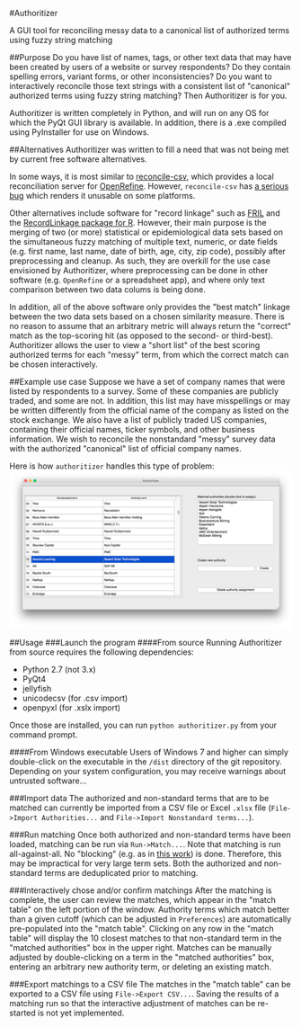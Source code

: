 #Authoritizer

A GUI tool for reconciling messy data to a canonical list of authorized terms using fuzzy string matching

##Purpose
Do you have list of names, tags, or other text data that may have been created by users of a website or survey respondents? Do they contain spelling errors, variant forms, or other inconsistencies? Do you want to interactively reconcile those text strings with a consistent list of "canonical" authorized terms using fuzzy string matching? Then Authoritizer is for you.

Authoritizer is written completely in Python, and will run on any OS for which the PyQt GUI library is available. In addition, there is a .exe compiled using PyInstaller for use on Windows.

##Alternatives
Authoritizer was written to fill a need that was not being met by current free software alternatives.

In some ways, it is most similar to [reconcile-csv](http://okfnlabs.org/reconcile-csv/), which provides a local reconciliation server for [OpenRefine](http://openrefine.org). However, `reconcile-csv` has [a serious bug](https://github.com/okfn/reconcile-csv/issues/23) which renders it unusable on some platforms.

Other alternatives include software for "record linkage" such as [FRIL](http://fril.sourceforge.net/) and the [RecordLinkage package for R](https://cran.r-project.org/web/packages/RecordLinkage/index.html). However, their main purpose is the merging of two (or more) statistical or epidemiological data sets based on the simultaneous fuzzy matching of multiple text, numeric, or date fields (e.g. first name, last name, date of birth, age, city, zip code), possibly after preprocessing and cleanup. As such, they are overkill for the use case envisioned by Authoritizer, where preprocessing can be done in other software (e.g. `OpenRefine` or a spreadsheet app), and where only text comparison between two data colums is being done.

In addition, all of the above software only provides the "best match" linkage between the two data sets based on a chosen similarity measure. There is no reason to assume that an arbitrary metric will always return the "correct" match as the top-scoring hit (as opposed to the second- or third-best). Authoritizer allows the user to view a "short list" of the best scoring authorized terms for each "messy" term, from which the correct match can be chosen interactively.

##Example use case
Suppose we have a set of company names that were listed by respondents to a survey. Some of these companies are publicly traded, and some are not. In addition, this list may have misspellings or may be written differently from the official name of the company as listed on the stock exchange. We also have a list of publicly traded US companies, containing their official names, ticker symbols, and other business information. We wish to reconcile the nonstandard "messy" survey data with the authorized "canonical" list of official company names.

Here is how `authoritizer` handles this type of problem:
![screenshot](https://github.com/MAndrecPhD/authoritizer/blob/develop/screen-shot.png)

##Usage
###Launch the program
####From source
Running Authoritizer from source requires the following dependencies:
* Python 2.7 (not 3.x)
* PyQt4
* jellyfish
* unicodecsv (for .csv import)
* openpyxl (for .xslx import)

Once those are installed, you can run `python authoritizer.py` from your command prompt.

####From Windows executable
Users of Windows 7 and higher can simply double-click on the executable in the `/dist` directory of the git repository. Depending on your system configuration, you may receive warnings about untrusted software...

###Import data
The authorized and non-standard terms that are to be matched can currently be imported from a CSV file or Excel `.xlsx` file (`File->Import Authorities...` and `File->Import Nonstandard terms...`).

###Run matching
Once both authorized and non-standard terms have been loaded, matching can be run via `Run->Match...`. Note that matching is run all-against-all. No "blocking" (e.g. as in [this work](http://datamining.anu.edu.au/publications/2003/kdd03-6pages.pdf)) is done. Therefore, this may be impractical for very large term sets. Both the authorized and non-standard terms are deduplicated prior to matching.

###Interactively chose and/or confirm matchings
After the matching is complete, the user can review the matches, which appear in the "match table" on the left portion of the window. Authority terms which match better than a given cutoff (which can be adjusted in `Preferences`) are automatically pre-populated into the "match table". Clicking on any row in the "match table" will display the 10 closest matches to that non-standard term in the "matched authorities" box in the upper right. Matches can be manually adjusted by double-clicking on a term in the "matched authorities" box, entering an arbitrary new authority term, or deleting an existing match.

###Export matchings to a CSV file
The matches in the "match table" can be exported to a CSV file using `File->Export CSV...`. Saving the results of a matching run so that the interactive adjustment of matches can be re-started is not yet implemented.

